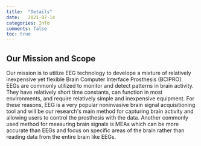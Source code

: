 ```yaml
---
title:  "Details"
date:   2021-07-14
categories: Info
comments: false
toc: true
---
```


## Our Mission and Scope

Our mission is to utilize EEG technology to develope a mixture of relatively inexpensive yet flexible Brain Computer Interface Prosthesis (BCIPRO). EEGs are commonly utilized to monitor and detect patterns in brain activity. They have relatively short time constants, can function in most environments, and require relatively simple and inexpensive equipment. For these reasons, EEG is a very popular noninvasive brain signal acquisitioning tool and will be our research's main method for capturing brain activity and allowing users to control the prosthesis with the data. Another commonly used method for measuring brain signals is MEAs which can be more accurate than EEGs and focus on specific areas of the brain rather than reading data from the entire brain like EEGs. 

